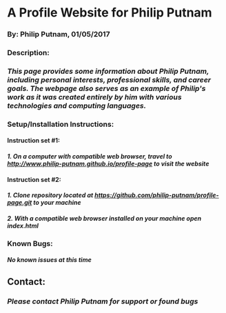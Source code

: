 # A Profile Website for Philip Putnam

### By: Philip Putnam, 01/05/2017

### Description:

### _This page provides some information about Philip Putnam, including personal interests, professional skills, and career goals. The webpage also serves as an example of Philip's work as it was created entirely by him with various technologies and computing languages._

### Setup/Installation Instructions:

#### Instruction set #1:
#### _1. On a computer with compatible web browser, travel to http://www.philip-putnam.github.io/profile-page to visit the website_

#### Instruction set #2:  
#### _1. Clone repository located at https://github.com/philip-putnam/profile-page.git to your machine_
#### _2. With a compatible web browser installed on your machine open index.html_

### Known Bugs:

#### _No known issues at this time_

## Contact:

### _Please contact Philip Putnam for support or found bugs_
